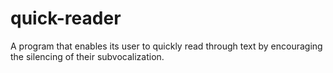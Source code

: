 # quick-reader
A program that enables its user to quickly read through text by encouraging the silencing of their subvocalization.
